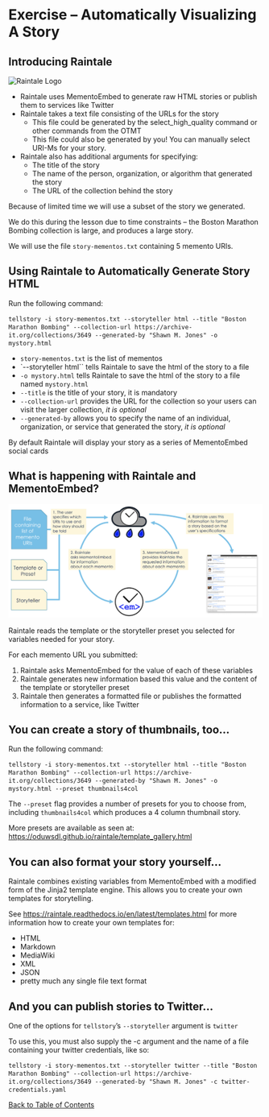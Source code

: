# Exercise – Automatically Visualizing A Story

## Introducing Raintale

![Raintale Logo](https://oduwsdl.github.io/dsa/img/software-logos/raintale-logo.png)

* Raintale uses MementoEmbed to generate raw HTML stories or publish them to services like Twitter
* Raintale takes a text file consisting of the URLs for the story
  - This file could be generated by the select_high_quality command or other commands from the OTMT
  - This file could also be generated by you! You can manually select URI-Ms for your story.
* Raintale also has additional arguments for specifying:
  - The title of the story
  - The name of the person, organization, or algorithm that generated the story
  - The URL of the collection behind the story

Because of limited time we will use a subset of the story we generated.

We do this during the lesson due to time constraints – the Boston Marathon Bombing collection is large, and produces a large story.

We will use the file `story-mementos.txt` containing 5 memento URIs.

## Using Raintale to Automatically Generate Story HTML

Run the following command: 
```
tellstory -i story-mementos.txt --storyteller html --title "Boston Marathon Bombing" --collection-url https://archive-it.org/collections/3649 --generated-by "Shawn M. Jones" -o mystory.html
```

* `story-mementos.txt` is the list of mementos
* `--storyteller html`` tells Raintale to save the html of the story to a file
* `-o mystory.html` tells Raintale to save the html of the story to a file named `mystory.html`
* `--title` is the title of your story, it is mandatory
* `--collection-url` provides the URL for the collection so your users can visit the larger collection, *it is optional*
* `--generated-by` allows you to specify the name of an individual, organization, or service that generated the story, *it is optional*

By default Raintale will display your story as a series of MementoEmbed social cards

## What is happening with Raintale and MementoEmbed?

![MementoEmbed and Raintale](https://github.com/oduwsdl/dsa/raw/master/tutorials/CEDWARC-2019/images/mementoembed-and-raintale.png)

Raintale reads the template or the storyteller preset you selected for variables needed for your story.

For each memento URL you submitted:
1. Raintale asks MementoEmbed for the value of each of these variables
2. Raintale generates new information based this value and the content of the template or storyteller preset
3. Raintale then generates a formatted file or publishes the formatted information to a service, like Twitter

## You can create a story of thumbnails, too...

Run the following command: 
```
tellstory -i story-mementos.txt --storyteller html --title "Boston Marathon Bombing" --collection-url https://archive-it.org/collections/3649 --generated-by "Shawn M. Jones" -o mystory.html --preset thumbnails4col
```

The `--preset` flag provides a number of presets for you to choose from, including `thumbnails4col` which produces a 4 column thumbnail story.

More presets are available as seen at: https://oduwsdl.github.io/raintale/template_gallery.html

## You can also format your story yourself...

Raintale combines existing variables from MementoEmbed with a modified form of the Jinja2 template engine. This allows you to create your own templates for storytelling.

See https://raintale.readthedocs.io/en/latest/templates.html for more information how to create your own templates for:
* HTML
* Markdown
* MediaWiki
* XML
* JSON
* pretty much any single file text format

## And you can publish stories to Twitter...

One of the options for `tellstory`’s `--storyteller` argument is `twitter`

To use this, you must also supply the -c argument and the name of a file containing your twitter credentials, like so:
```
tellstory -i story-mementos.txt --storyteller twitter --title "Boston Marathon Bombing" --collection-url https://archive-it.org/collections/3649 --generated-by "Shawn M. Jones" -c twitter-credentials.yaml
```


[Back to Table of Contents](README.md)
